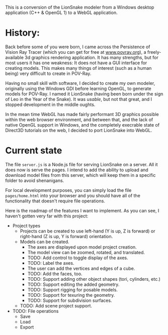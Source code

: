 This is a conversion of the LionSnake modeler from a Windows desktop application (C++ & OpenGL 1) to a WebGL application.

# History:

Back before some of you were born, I came across the Persistence of Vision Ray Tracer (which you can get for free at www.povray.org), a freely-available 3d graphics rendering application. It has many strengths, but for most users it has one weakness: It does not have a GUI interface for creating models. This makes many things of interest (such as a human being) very difficult to create in POV-Ray.

Having no small skill with software, I decided to create my own modeler, originally using the Windows GDI before learning OpenGL, to generate models for POV-Ray. I named it LionSnake (having been born under the sign of Leo in the Year of the Snake). It was *usable*, but not that great, and I stopped development in the middle oughts.

In the mean time WebGL has made fairly performant 3D graphics possible within the web browser environment, and between that, and the lack of native OpenGL support in Windows, and the completely execrable state of Direct3D tutorials on the web, I decided to port LionSnake into WebGL.

# Current state

The file `server.js` is a Node.js file for serving LionSnake on a server. All it does now is serve the pages. I intend to add the ability to upload and download model files from this server, which will keep them in a specific folder to avoid shenanigans.

For local development purposes, you can simply load the file `pages/home.html` into your browser and you should have all of the functionality that doesn't require file operations.

Here is the roadmap of the features I want to implement. As you can see, I haven't gotten very far with this project:

* Project types
	* Projects can be created to use left-hand (Y is up, Z is forward) or right-hand (Z is up, Y is forward) orientation.
	* Models can be created.
		* The axes are displayed upon model project creation.
		* The model view can be zoomed, rotated, and translated.
		* TODO: Add control to toggle display of the axes.
		* TODO: Label the axes.
		* The user can add the vertices and edges of a cube.
		* TODO: Add the faces, too.
		* TODO: Support adding other object shapes (tori, cylinders, etc.)
		* TODO: Support editing the added geometry.
		* TODO: Support rigging for posable models.
		* TODO: Support for texuring the geometry.
		* TODO: Support for subdivision surfaces.
	* TODO: Add scene project support.
* TODO: File operations
	* Save
	* Load
	* Export


